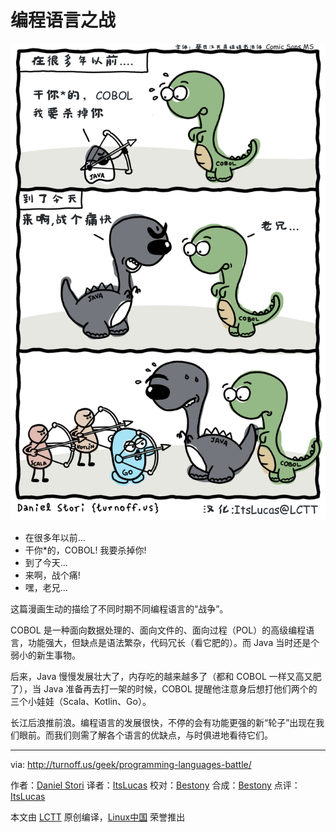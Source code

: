 编程语言之战
===============

![Battle of Programming Languages](https://github.com/LCTT/newcomic/raw/master/published/turnoff.us/programming-languages-battle/programming-languages-battle.png)

- 在很多年以前...
- 干你*的，COBOL! 我要杀掉你!
- 到了今天...
- 来啊，战个痛!
- 嘿，老兄...

这篇漫画生动的描绘了不同时期不同编程语言的“战争”。

COBOL 是一种面向数据处理的、面向文件的、面向过程（POL）的高级编程语言，功能强大，但缺点是语法繁杂，代码冗长（看它肥的）。而 Java 当时还是个弱小的新生事物。

后来，Java 慢慢发展壮大了，内存吃的越来越多了（都和 COBOL 一样又高又肥了），当 Java 准备再去打一架的时候，COBOL 提醒他注意身后想打他们两个的三个小娃娃（Scala、Kotlin、Go）。

长江后浪推前浪。编程语言的发展很快，不停的会有功能更强的新“轮子”出现在我们眼前。而我们则需了解各个语言的优缺点，与时俱进地看待它们。

---
via: http://turnoff.us/geek/programming-languages-battle/

作者：[Daniel Stori][a]
译者：[ItsLucas](https://github.com/ItsLucas)
校对：[Bestony](https://github.com/bestony)
合成：[Bestony](https://github.com/bestony)
点评：[ItsLucas](https://github.com/ItsLucas)

本文由 [LCTT](https://github.com/LCTT/TranslateProject) 原创编译，[Linux中国](https://linux.cn/) 荣誉推出

[a]:http://turnoff.us/about/
